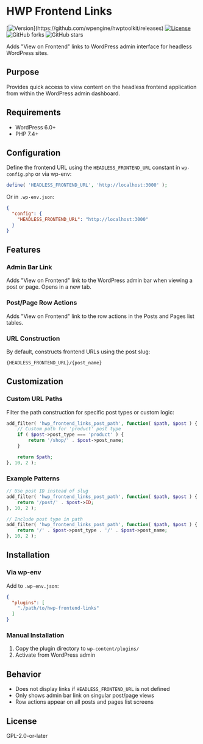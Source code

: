 # HWP Frontend Links

[![Version](https://img.shields.io/github/v/release/wpengine/hwptoolkit?include_prereleases&label=version&filter=hwp-frontend-links-*)](https://github.com/wpengine/hwptoolkit/releases)
[![License](https://img.shields.io/badge/license-GPLv2%2B-green)](https://www.gnu.org/licenses/gpl-2.0.html)
![GitHub forks](https://img.shields.io/github/forks/wpengine/hwptoolkit?style=social)
![GitHub stars](https://img.shields.io/github/stars/wpengine/hwptoolkit?style=social)

Adds "View on Frontend" links to WordPress admin interface for headless WordPress sites.

## Purpose

Provides quick access to view content on the headless frontend application from within the WordPress admin dashboard.

## Requirements

- WordPress 6.0+
- PHP 7.4+

## Configuration

Define the frontend URL using the `HEADLESS_FRONTEND_URL` constant in `wp-config.php` or via wp-env:

```php
define( 'HEADLESS_FRONTEND_URL', 'http://localhost:3000' );
```

Or in `.wp-env.json`:

```json
{
  "config": {
    "HEADLESS_FRONTEND_URL": "http://localhost:3000"
  }
}
```

## Features

### Admin Bar Link

Adds "View on Frontend" link to the WordPress admin bar when viewing a post or page. Opens in a new tab.

### Post/Page Row Actions

Adds "View on Frontend" link to the row actions in the Posts and Pages list tables.

### URL Construction

By default, constructs frontend URLs using the post slug:
```
{HEADLESS_FRONTEND_URL}/{post_name}
```

## Customization

### Custom URL Paths

Filter the path construction for specific post types or custom logic:

```php
add_filter( 'hwp_frontend_links_post_path', function( $path, $post ) {
    // Custom path for 'product' post type
    if ( $post->post_type === 'product' ) {
        return '/shop/' . $post->post_name;
    }

    return $path;
}, 10, 2 );
```

### Example Patterns

```php
// Use post ID instead of slug
add_filter( 'hwp_frontend_links_post_path', function( $path, $post ) {
    return '/post/' . $post->ID;
}, 10, 2 );

// Include post type in path
add_filter( 'hwp_frontend_links_post_path', function( $path, $post ) {
    return '/' . $post->post_type . '/' . $post->post_name;
}, 10, 2 );
```

## Installation

### Via wp-env

Add to `.wp-env.json`:

```json
{
  "plugins": [
    "./path/to/hwp-frontend-links"
  ]
}
```

### Manual Installation

1. Copy the plugin directory to `wp-content/plugins/`
2. Activate from WordPress admin

## Behavior

- Does not display links if `HEADLESS_FRONTEND_URL` is not defined
- Only shows admin bar link on singular post/page views
- Row actions appear on all posts and pages list screens

## License

GPL-2.0-or-later

